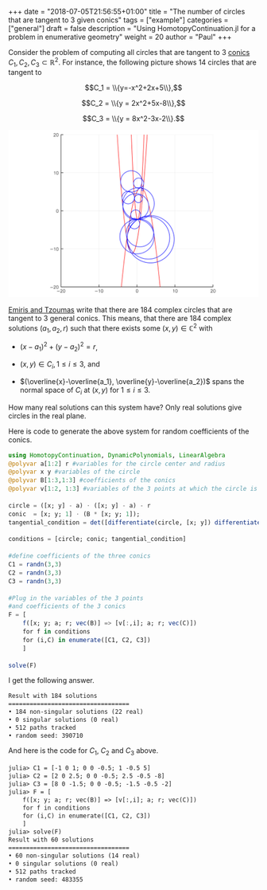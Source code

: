 +++
date = "2018-07-05T21:56:55+01:00"
title = "The number of circles that are tangent to 3 given conics"
tags = ["example"]
categories = ["general"]
draft = false
description = "Using HomotopyContinuation.jl for a problem in enumerative geometry"
weight = 20
author = "Paul"
+++

Consider the problem of computing all circles that are tangent to 3 [conics](https://en.wikipedia.org/wiki/Conic_section) $C_1,C_2,C_3 \subset \mathbb{R}^2$. For instance, the following picture shows 14 circles that are tangent to

 $$C_1 = \\{y=-x^2+2x+5\\},$$

 $$C_2 = \\{y = 2x^2+5x-8\\},$$

 $$C_3 = \\{y = 8x^2-3x-2\\}.$$

<p style="text-align:center;"><img src="/images/circles.png" width="700px"/></p>


[Emiris and Tzoumas](http://www.win.tue.nl/EWCG2005/Proceedings/38.pdf) write that there are 184 complex circles that are tangent to 3 general conics. This means, that there are 184 complex solutions $(a_1,a_2,r)$ such that there exists some $(x,y)\in\mathbb{C}^2$ with

* $(x-a_1)^2 + (y-a_2)^2 = r$,

* $(x,y)\in C_i, 1\leq i\leq 3$, and

* $(\overline{x}-\overline{a_1}, \overline{y}-\overline{a_2})$ spans the normal space of $C_i$ at $(x,y)$ for $1\leq i\leq 3$.

How many real solutions can this system have? Only real solutions give circles in the real plane.

Here is code to generate the above system for random coefficients of the conics.

```julia
using HomotopyContinuation, DynamicPolynomials, LinearAlgebra
@polyvar a[1:2] r #variables for the circle center and radius
@polyvar x y #variables of the circle
@polyvar B[1:3,1:3] #coefficients of the conics
@polyvar v[1:2, 1:3] #variables of the 3 points at which the circle is tangent

circle = ([x; y] - a) ⋅ ([x; y] - a) - r
conic  = [x; y; 1] ⋅ (B * [x; y; 1]);
tangential_condition = det([differentiate(circle, [x; y]) differentiate(conic, [x; y])])

conditions = [circle; conic; tangential_condition]

#define coefficients of the three conics
C1 = randn(3,3)
C2 = randn(3,3)
C3 = randn(3,3)

#Plug in the variables of the 3 points
#and coefficients of the 3 conics
F = [
    f([x; y; a; r; vec(B)] => [v[:,i]; a; r; vec(C)])
    for f in conditions
    for (i,C) in enumerate([C1, C2, C3])
    ]

solve(F)
```

I get the following answer.
```julia-repl
Result with 184 solutions
==================================
• 184 non-singular solutions (22 real)
• 0 singular solutions (0 real)
• 512 paths tracked
• random seed: 390710
```

And here is the code for $C_1$, $C_2$ and $C_3$ above.

```julia-repl
julia> C1 = [-1 0 1; 0 0 -0.5; 1 -0.5 5]
julia> C2 = [2 0 2.5; 0 0 -0.5; 2.5 -0.5 -8]
julia> C3 = [8 0 -1.5; 0 0 -0.5; -1.5 -0.5 -2]
julia> F = [
    f([x; y; a; r; vec(B)] => [v[:,i]; a; r; vec(C)])
    for f in conditions
    for (i,C) in enumerate([C1, C2, C3])
    ]
julia> solve(F)
Result with 60 solutions
==================================
• 60 non-singular solutions (14 real)
• 0 singular solutions (0 real)
• 512 paths tracked
• random seed: 483355
```
